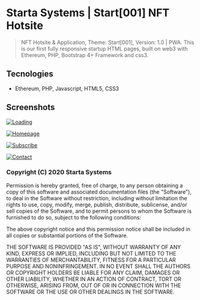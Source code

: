 # Starta Systems | Start[001] NFT Hotsite

> NFT Hotsite & Application, Theme: Start[001], Version: 1.0 | PWA. This is our first fully responsive startup HTML pages, built on web3 with Ethereum, PHP, Bootstrap 4+ Framework and css3.

## Tecnologies

- Ethereum, PHP, Javascript, HTML5, CSS3

## Screenshots

[![Loading](https://startasystems.github.io/start-web3-pro/media/prints/print-1.jpg)](https://startasystems.github.io/start-web3-pro/001/?from=github)

[![Homepage](https://startasystems.github.io/start-web3-pro/media/prints/print-2.jpg)](https://startasystems.github.io/start-web3-pro/001/?from=github)

[![Subscribe](https://startasystems.github.io/start-web3-pro/media/prints/print-3.jpg)](https://startasystems.github.io/start-web3-pro/001/?from=github)

[![Contact](https://startasystems.github.io/start-web3-pro/media/prints/print-4.jpg)](https://startasystems.github.io/start-web3-pro/001/?from=github)

### Copyright (C) 2020 Starta Systems

  Permission is hereby granted, free of charge, to any person obtaining a copy of this software and associated documentation files (the "Software"), to deal in the Software without restriction, including without limitation the rights to use, copy, modify, merge, publish, distribute, sublicense, and/or sell copies of the Software, and to permit persons to whom the Software is furnished to do so, subject to the following conditions:

  The above copyright notice and this permission notice shall be included in all copies or substantial portions of the Software.

  THE SOFTWARE IS PROVIDED "AS IS", WITHOUT WARRANTY OF ANY KIND, EXPRESS OR IMPLIED, INCLUDING BUT NOT LIMITED TO THE WARRANTIES OF MERCHANTABILITY, FITNESS FOR A PARTICULAR PURPOSE AND NONINFRINGEMENT. IN NO EVENT SHALL THE AUTHORS OR COPYRIGHT HOLDERS BE LIABLE FOR ANY CLAIM, DAMAGES OR OTHER LIABILITY, WHETHER IN AN ACTION OF CONTRACT, TORT OR OTHERWISE, ARISING FROM, OUT OF OR IN CONNECTION WITH THE SOFTWARE OR THE USE OR OTHER DEALINGS IN THE SOFTWARE.
